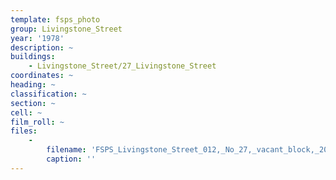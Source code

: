 ```yaml
---
template: fsps_photo
group: Livingstone_Street
year: '1978'
description: ~
buildings:
    - Livingstone_Street/27_Livingstone_Street
coordinates: ~
heading: ~
classification: ~
section: ~
cell: ~
film_roll: ~
files:
    -
        filename: 'FSPS_Livingstone_Street_012,_No_27,_vacant_block,_20-8-N,_1978.png'
        caption: ''
---
```

